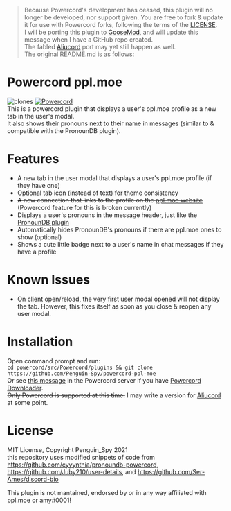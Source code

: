 > Because Powercord's development has ceased, this plugin will no longer be developed, nor support given. You are free to fork & update it for use with Powercord forks, following the terms of the [LICENSE](LICENSE).  
I will be porting this plugin to [GooseMod](https://goosemod.com "A light, secure, and easy to use Discord mod"), and will update this message when I have a GitHub repo created.  
The fabled [Aliucord](https://github.com/Aliucord/Aliucord "A Discord mod for Android") port may yet still happen as well.  
The original README.md is as follows:

# Powercord ppl.moe
![clones](https://img.shields.io/endpoint?url=https://githubstats.penguinspy.repl.co/shields/powercord-ppl-moe) [![Powercord](https://img.shields.io/badge/client-Powercord-7289D9?logo=discord&logoColor=fff)](https://powercord.dev/)  
This is a powercord plugin that displays a user's ppl.moe profile as a new tab in the user's modal.  
It also shows their pronouns next to their name in messages (similar to & compatible with the PronounDB plugin).  
 
# Features
- A new tab in the user modal that displays a user's ppl.moe profile (if they have one)
- Optional tab icon (instead of text) for theme consistency
- ~~A new connection that links to the profile on the [ppl.moe website](https://ppl.moe/)~~ (Powercord feature for this is broken currently)
- Displays a user's pronouns in the message header, just like the [PronounDB plugin](https://github.com/cyyynthia/pronoundb-powercord)
- Automatically hides PronounDB's pronouns if there are ppl.moe ones to show (optional)
- Shows a cute little badge next to a user's name in chat messages if they have a profile

# Known Issues
- On client open/reload, the very first user modal opened will not display the tab. However, this fixes itself as soon as you close & reopen any user modal.

# Installation
Open command prompt and run:  
```cd powercord/src/Powercord/plugins && git clone https://github.com/Penguin-Spy/powercord-ppl-moe```  
Or see [this message](https://discord.com/channels/538759280057122817/755005584322854972/847521255116898394 "#plugin-links") in the Powercord server if you have [Powercord Downloader](https://github.com/LandenStephenss/PowercordPluginDownloader).  
~~Only Powercord is supported at this time.~~ I may write a version for [Aliucord](https://github.com/Aliucord/Aliucord "A Discord mod for Android") at some point.

# License
MIT License, Copyright Penguin_Spy 2021  
this repository uses modified snippets of code from https://github.com/cyyynthia/pronoundb-powercord, https://github.com/Juby210/user-details, and https://github.com/Ser-Ames/discord-bio

This plugin is not mantained, endorsed by or in any way affiliated with ppl.moe or amy#0001!  
